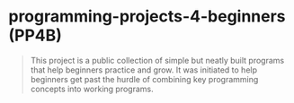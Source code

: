 # programming-projects-4-beginners (PP4B)
> This project is a public collection of simple but neatly built programs that help beginners practice and grow. It was initiated to help beginners get past the hurdle of combining key programming concepts into working programs.
